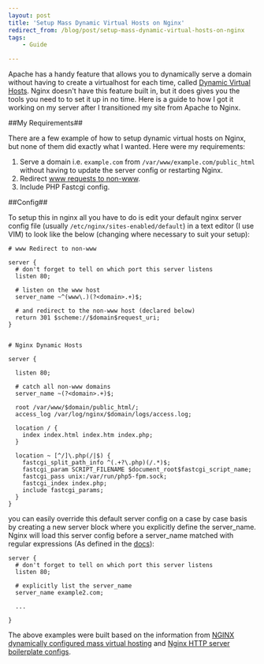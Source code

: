 ```yaml
---
layout: post
title: 'Setup Mass Dynamic Virtual Hosts on Nginx'
redirect_from: /blog/post/setup-mass-dynamic-virtual-hosts-on-nginx
tags:
    - Guide

---
```

Apache has a handy feature that allows you to dynamically serve a domain without having to create a virtualhost for each time, called [Dynamic Virtual Hosts](https://httpd.apache.org/docs/2.2/vhosts/mass.html). Nginx doesn't have this feature built in, but it does gives you the tools you need to to set it up in no time. Here is a guide to how I got it working on my server after I transitioned my site from Apache to Nginx.

##My Requirements##

There are a few example of how to setup dynamic virtual hosts on Nginx, but none of them did exactly what I wanted. Here were my requirements:

1. Serve a domain i.e. `example.com` from `/var/www/example.com/public_html` without having to update the server config or restarting Nginx.
2. Redirect [www requests to non-www](http://no-www.org/).
3. Include PHP Fastcgi config.

##Config##

To setup this in nginx all you have to do is edit your default nginx server config file (usually `/etc/nginx/sites-enabled/default`) in a text editor (I use VIM) to look like the below (changing where necessary to suit your setup):

    # www Redirect to non-www

    server {
      # don't forget to tell on which port this server listens
      listen 80;

      # listen on the www host
      server_name ~^(www\.)(?<domain>.+)$;

      # and redirect to the non-www host (declared below)
      return 301 $scheme://$domain$request_uri;
    }


    # Nginx Dynamic Hosts

    server {

      listen 80;

      # catch all non-www domains
      server_name ~(?<domain>.+)$;

      root /var/www/$domain/public_html/;
      access_log /var/log/nginx/$domain/logs/access.log;

      location / {
        index index.html index.htm index.php;
      }

      location ~ [^/]\.php(/|$) {
        fastcgi_split_path_info ^(.+?\.php)(/.*)$;
        fastcgi_param SCRIPT_FILENAME $document_root$fastcgi_script_name;
        fastcgi_pass unix:/var/run/php5-fpm.sock;
        fastcgi_index index.php;
        include fastcgi_params;
      }
    }

you can easily override this default server config on a case by case basis by creating a new server block where you explicitly define the server_name. Nginx will load this server config before a server_name matched with regular expressions (As defined in the [docs](http://nginx.org/en/docs/http/server_names.html)):

    server {
      # don't forget to tell on which port this server listens
      listen 80;

      # explicitly list the server_name
      server_name example2.com;

      ...

    }

The above examples were built based on the information from [NGINX dynamically configured mass virtual hosting](http://syshero.org/post/68729802960/nginx-dynamically-configured-mass-virtual-hosting) and [Nginx HTTP server boilerplate configs](https://github.com/h5bp/server-configs-nginx).
